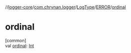 //[logger-core](../../../../index.md)/[com.chrynan.logger](../../index.md)/[LogType](../index.md)/[ERROR](index.md)/[ordinal](ordinal.md)

# ordinal

[common]\
val [ordinal](ordinal.md): [Int](https://kotlinlang.org/api/latest/jvm/stdlib/kotlin/-int/index.html)
